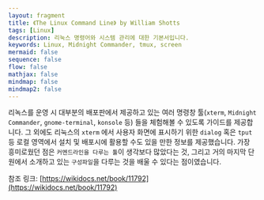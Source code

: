 ```yaml
---
layout: fragment
title: 《The Linux Command Line》 by William Shotts
tags: [Linux]
description: 리눅스 명령어와 시스템 관리에 대한 기본서입니다. 
keywords: Linux, Midnight Commander, tmux, screen
mermaid: false
sequence: false
flow: false
mathjax: false
mindmap: false
mindmap2: false
---
```



리녹스를 운영 시 대부분의 배포판에서 제공하고 있는 여러 명령창 툴(`xterm`, `Midnight Commander`, `gnome-terminal`, `konsole` 등) 들을 체험해볼 수 있도록 가이드를 제공합니다.
그 외에도 리눅스의 `xterm` 에서 사용자 화면에 표시하기 위한 `dialog` 혹은 `tput` 등 로컬 영역에서 설치 및 배포시에 활용할 수도 있을 만한 정보를 제공했습니다.
가장 흥미로웠던 점은 `커멘드라인을 다루는 툴`이 생각보다 많았다는 것, 그리고 거의 마지막 단원에서 소개하고 있는 `구성파일`을 다루는 것을 배울 수 있다는 점이였습니다.

참조 링크: [https://wikidocs.net/book/11792](https://wikidocs.net/book/11792)
